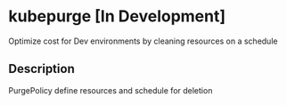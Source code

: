 # kubepurge [In Development]

Optimize cost for Dev environments by cleaning resources on a schedule

## Description

PurgePolicy define resources and schedule for deletion
